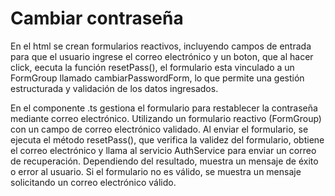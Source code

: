 # Cambiar contraseña

En el html se crean formularios reactivos, incluyendo campos de entrada para que el usuario ingrese el correo electrónico y un boton, que al hacer click, eecuta la función resetPass(), el formulario esta vinculado a un FormGroup llamado cambiarPasswordForm, lo que permite una gestión estructurada y validación de los datos ingresados. 

En el componente .ts gestiona el formulario para restablecer la contraseña mediante correo electrónico. Utilizando un formulario reactivo (FormGroup) con un campo de correo electrónico validado. Al enviar el formulario, se ejecuta el método resetPass(), que verifica la validez del formulario, obtiene el correo electrónico y llama al servicio AuthService para enviar un correo de recuperación. Dependiendo del resultado, muestra un mensaje de éxito o error al usuario. Si el formulario no es válido, se muestra un mensaje solicitando un correo electrónico válido.
